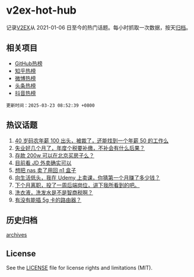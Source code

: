 # v2ex-hot-hub

 记录[V2EX](https://www.v2ex.com/)从 2021-01-06 日至今的热门话题。每小时抓取一次数据，按天[归档](archives)。
 
 ## 相关项目

- [GitHub热榜](https://github.com/lonnyzhang423/github-hot-hub)
- [知乎热榜](https://github.com/lonnyzhang423/zhihu-hot-hub)
- [微博热榜](https://github.com/lonnyzhang423/weibo-hot-hub)
- [头条热榜](https://github.com/lonnyzhang423/toutiao-hot-hub)
- [抖音热榜](https://github.com/lonnyzhang423/douyin-hot-hub)


 `更新时间：2025-03-23 08:52:39 +0800`

## 热议话题

1. [40 岁码农年薪 100 出头，被裁了，还能找到一个年薪 50 的工作么](https://www.v2ex.com/t/1120310)
1. [失业好几个月了，年度个税要补缴，不补会有什么后果？](https://www.v2ex.com/t/1120275)
1. [存款 200w 可以在北京买房子么？](https://www.v2ex.com/t/1120279)
1. [目前看 JD 外卖确实可以](https://www.v2ex.com/t/1120263)
1. [想把 nas 卖了用回 n1 盒子](https://www.v2ex.com/t/1120292)
1. [向生活低头，我在 Udemy 上卖课，你猜第一个月赚了多少钱？](https://www.v2ex.com/t/1120273)
1. [下个月离职，投了一周后端岗位，讲下我所看到的吧。](https://www.v2ex.com/t/1120256)
1. [洗衣液，洗发水是不是智商税啊？](https://www.v2ex.com/t/1120321)
1. [有没有能插 5g 卡的路由器？](https://www.v2ex.com/t/1120280)

## 历史归档

[archives](archives)

## License

See the [LICENSE](LICENSE) file for license rights and limitations (MIT).
